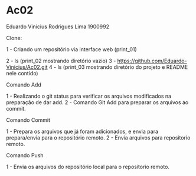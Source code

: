 # Ac02
Eduardo Vinicius Rodrigues Lima 1900992

Clone:

1 - Criando um repositório via interface web (print_01)

2 - ls (print_02 mostrando diretório vazio)
3 - https://github.com/Eduardo-Vinicius/Ac02.git
4 - ls (print_03 mostrando diretório do projeto e README nele contido)

Comando Add

1 - Realizando o git status para verificar os arquivos modificados na preparação de dar add.
2 - Comando Git Add para preparar os arquivos ao commit.

Comando Commit

1 - Prepara os arquivos que já foram adicionados, e envia para prepara/envia para o repositório remoto.
2 - Envia arquivos para repositorio remoto.

Comando Push

1 - Envia os arquivos do repositório local para o repositorio remoto.

